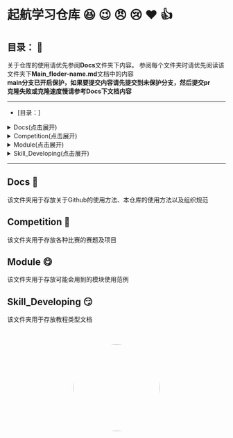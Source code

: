 # 起航学习仓库 :laughing: :wink: :angry: :cry: :heart: :+1:

## 目录： :monocle_face:
关于仓库的使用请优先参阅**Docs**文件夹下内容。
参阅每个文件夹时请优先阅读该文件夹下**Main_floder-name.md**文档中的内容<br>
**main分支已开启保护，如果要提交内容请先提交到未保护分支，然后提交pr**<br>
**克隆失败或克隆速度慢请参考Docs下文档内容**
***

- [目录：]
<details>
<summary>Docs(点击展开)</summary>

  - [Docs](#docs)
    - [Main_Docs](Docs/Main_Docs.md)
    - [HowToUseGithub](Docs/HowToUseGithub.md)
    - [Upload_Specification](Docs/Upload_Specification.md)
</details>  

<details>
<summary>Competition(点击展开)</summary>

  - [Competition](#competition)
    - [China_College_IC_Competition(集创赛)](Competition/China_College-IC_Competition) 
    - [LanQiaoBei(蓝桥杯)](Competition/LanQiaoBei)
    - [National_Undergraduate_Electronics_Design_Contest(电赛)](Competition/National_Undergraduate_Electronics_Design_Contest)
      - [reference_docs(电赛相关文档)](Competition/National_Undergraduate_Electronics_Design_Contest/reference_docs/) 
        - [历年赛题](Competition/National_Undergraduate_Electronics_Design_Contest/reference_docs/历年赛题/)
          - [2016](Competition/National_Undergraduate_Electronics_Design_Contest/reference_docs/历年赛题/2016/)
          - [2017](Competition/National_Undergraduate_Electronics_Design_Contest/reference_docs/历年赛题/2017/)
          - [2018](Competition/National_Undergraduate_Electronics_Design_Contest/reference_docs/历年赛题/2018/)
          - [2019](Competition/National_Undergraduate_Electronics_Design_Contest/reference_docs/历年赛题/2019/)
          - [2020](Competition/National_Undergraduate_Electronics_Design_Contest/reference_docs/历年赛题/2020/)
          - [2021](Competition/National_Undergraduate_Electronics_Design_Contest/reference_docs/历年赛题/2021/)
          - [2022](Competition/National_Undergraduate_Electronics_Design_Contest/reference_docs/历年赛题/2022/)
          - [2023](Competition/National_Undergraduate_Electronics_Design_Contest/reference_docs/历年赛题/2023/)
        - [控制提纲](Competition/National_Undergraduate_Electronics_Design_Contest/reference_docs/控制题提纲_作者：杨茂茂.docx)
        - [模拟测量类总结报告](Competition/National_Undergraduate_Electronics_Design_Contest/reference_docs/模拟测量类总结报告.zip)
      - [project](Competition/National_Undergraduate_Electronics_Design_Contest/project) 
        - [声源定位](Competition/National_Undergraduate_Electronics_Design_Contest/project/声源定位/)
        - [线路负载及故障检测](Competition/National_Undergraduate_Electronics_Design_Contest/project/线路负载及故障检测/)
        - [有源二分音频放大电路](Competition/National_Undergraduate_Electronics_Design_Contest/project/有源二分频音频放大电路/)
        - [放大器非线性失真研究装置](Competition/National_Undergraduate_Electronics_Design_Contest/project/放大器非线性失真研究装置/)
        - [简易电路特性测量](Competition/National_Undergraduate_Electronics_Design_Contest/project/简易电路特性测量/)
        - [电流信号检测装置](Competition/National_Undergraduate_Electronics_Design_Contest/project/电流信号检测装置/)
</details>

<details>
<summary>Module(点击展开)</summary>

  - [Module](#module)
    - [ADC](Module/ADC/)
      - [AD7606](Module/ADC/AD7606/) 
    - [阻抗测量模块](Module/阻抗测量模块/)
      - [AD5933](Module/阻抗测量模块/AD5933/)
    - [软件模板](Module/软件模板/)
      - [ADC+定时器+DMA](Module/软件模板/ADC+定时器+DMA/)
      - [FIR+FFT](Module/软件模板/FIR+FFT/)
    - [程控滤波](Module/程控滤波/)
      - [MAX262](Module/程控滤波/MAX262_STM32.rar)
    - [程控放大器](Module/程控放大器/)
      - [AD603](Module/程控放大器/AD603_P_VGA/)
    - [分频器](Module/分频器/)
      - [MB1504](Module/分频器/MB1504分频器模块资料/)
    - [角度传感器](Module/角度传感器/)
      - [MPU6050](Module/角度传感器/MPU6050_STMHAL库硬件IIC.zip)
    - [屏幕_显示](Module/屏幕_显示/)
      - [ILI193_LCD](Module/屏幕_显示/ILI93_LCD显示屏_STM32HAL.zip)
      - [OLED](Module/屏幕_显示/OLED_STM32.zip)
      - [TFTLCD_ST8835S](Module/屏幕_显示/TFTLCD_ST8835S_STM32F1_HAL.zip)
    - [气压传感器](Module/气压传感器/)
      - [MS5611](Module/气压传感器/MS5611_STM32.rar)
    - [数字电位器](Module/数字电位器/)
      - [AD5142](Module/数字电位器/AD5142A/)
    - [DAC](Module/DAC/)
      - [A5689](Module/DAC/AD5689/)
      - [TLC5615](Module/DAC/TLC5615/)
    - [DDS](Module/DDS/)
      - [AD9854](Module/DDS/AD9854/)
    - [C++代码模板](Module/Cpp模板/)
      - [串口屏](Module/Cpp模板/串口屏/)
      - [独立看门狗](Module/Cpp模板/独立看门狗/)
      - [复数傅里叶变换](Module/Cpp模板/复数傅里叶变换/)
      - [内部ADC](Module/Cpp模板/内部ADC/)
      - [内部DAC](Module/Cpp模板/内部DAC/)
      - [输入捕获](Module/Cpp模板/输入捕获/)
      - [外部中断](Module/Cpp模板/外部中断/)
      - [硬件计数器](Module/Cpp模板/硬件计数器TIM6/)
      - [硬件SPI](Module/Cpp模板/硬件SPI/)
      - [AD7190](Module/Cpp模板/AD7190/)
      - [AD9850_DDS](Module/Cpp模板/AD9850%20DDS(20MHz)/)
      - [AD9854](Module/Cpp模板/AD9854/)
      - [AD9959](Module/Cpp模板/AD9959/)
      - [DHT温湿度传感器](Module/Cpp模板/DHT温湿度传感器/)
      - [ESP8266](Module/Cpp模板/ESP8266/)
      - [LCD320240](Module/Cpp模板/LCD320240显示屏/)
      - [MAX262](Module/Cpp模板/MAX262/)
      - [OLED12864](Module/Cpp模板/OLED12864/)
      - [PWM输出](Module/Cpp模板/PWM输出(TIM14)/)
      - [w25Q16_FLASH](Module/Cpp模板/W25Q16_FLASH/)
</details>

<details>
<summary>Skill_Developing(点击展开)</summary>

  - [Skill\_Developing](#skill_developing)
    - [FPGA](Skill_Developing/FPGA)
      - [E-BOOK](Skill_Developing/FPGA/E-BOOK/) 
    - [硬件相关](Skill_Developing/硬件相关/)
    - [编译相关](Skill_Developing/编译相关/)
    - [电源](Skill_Developing/电源/)
    - [汇编](Skill_Developing/汇编/)
    - [四轴](Skill_Developing/四轴/)
    - [单片机](Skill_Developing/单片机/)
</details>

***

## Docs :zany_face:

该文件夹用于存放关于Github的使用方法、本仓库的使用方法以及组织规范

## Competition :money_mouth_face:

该文件夹用于存放各种比赛的赛题及项目

## Module :yum:

该文件夹用于存放可能会用到的模块使用范例

## Skill_Developing :smirk:

该文件夹用于存放教程类型文档<br>
<br>
<br>
<u></u>
<p align="center">
    <img src="https://github.com/nobmaste/QH_Learning_Resources/blob/main/Docs/img/logo.jpg" width="200" height="200" style="border-radius: 50%;">
</p>